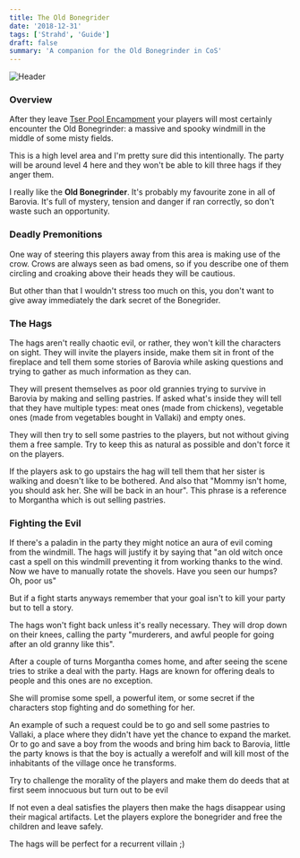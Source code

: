 ```yaml
---
title: The Old Bonegrider
date: '2018-12-31'
tags: ['Strahd', 'Guide']
draft: false
summary: 'A companion for the Old Bonegrinder in CoS'
---
```


![Header](/static/images/header_hags.jpg)

### Overview

After they leave [Tser Pool Encampment](https://thevinter.github.io/2018/12/31/tser-pool-encampment/) your players will most certainly encounter the Old Bonegrinder: a massive and spooky windmill in the middle of some misty fields.

This is a high level area and I'm pretty sure did this intentionally. The party will be around level 4 here and they won't be able to kill three hags if they anger them.

I really like the **Old Bonegrinder**. It's probably my favourite zone in all of Barovia. It's full of mystery, tension and danger if ran correctly, so don't waste such an opportunity.

### Deadly Premonitions

One way of steering this players away from this area is making use of the crow. Crows are always seen as bad omens, so if you describe one of them circling and croaking above their heads they will be cautious.

But other than that I wouldn't stress too much on this, you don't want to give away immediately the dark secret of the Bonegrider.

### The Hags

The hags aren't really chaotic evil, or rather, they won't kill the characters on sight. They will invite the players inside, make them sit in front of the fireplace and tell them some stories of Barovia while asking questions and trying to gather as much information as they can.

They will present themselves as poor old grannies trying to survive in Barovia by making and selling pastries. If asked what's inside they will tell that they have multiple types: meat ones (made from chickens), vegetable ones (made from vegetables bought in Vallaki) and empty ones.

They will then try to sell some pastries to the players, but not without giving them a free sample. Try to keep this as natural as possible and don't force it on the players.

If the players ask to go upstairs the hag will tell them that her sister is walking and doesn't like to be bothered. And also that "Mommy isn't home, you should ask her. She will be back in an hour". This phrase is a reference to Morgantha which is out selling pastries.

### Fighting the Evil

If there's a paladin in the party they might notice an aura of evil coming from the windmill. The hags will justify it by saying that "an old witch once cast a spell on this windmill preventing it from working thanks to the wind. Now we have to manually rotate the shovels. Have you seen our humps? Oh, poor us"

But if a fight starts anyways remember that your goal isn't to kill your party but to tell a story.

The hags won't fight back unless it's really necessary. They will drop down on their knees, calling the party "murderers, and awful people for going after an old granny like this".

After a couple of turns Morgantha comes home, and after seeing the scene tries to strike a deal with the party. Hags are known for offering deals to people and this ones are no exception.

She will promise some spell, a powerful item, or some secret if the characters stop fighting and do something for her.

An example of such a request could be to go and sell some pastries to Vallaki, a place where they didn't have yet the chance to expand the market. Or to go and save a boy from the woods and bring him back to Barovia, little the party knows is that the boy is actually a werefolf and will kill most of the inhabitants of the village once he transforms.

Try to challenge the morality of the players and make them do deeds that at first seem innocuous but turn out to be evil

If not even a deal satisfies the players then make the hags disappear using their magical artifacts. Let the players explore the bonegrider and free the children and leave safely.

The hags will be perfect for a recurrent villain ;)
